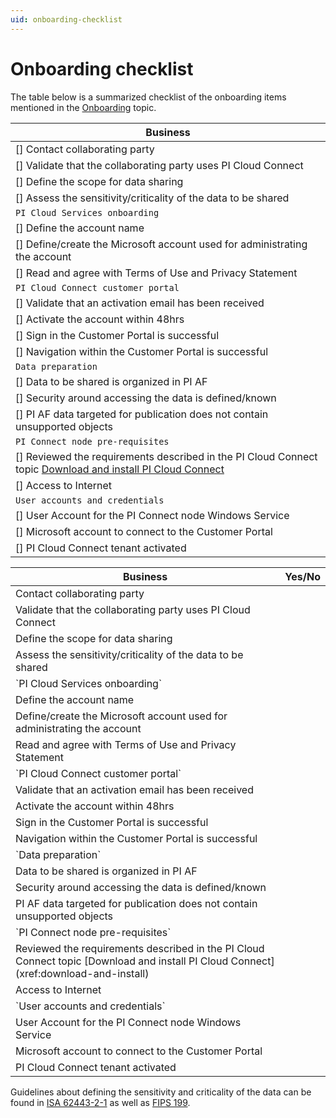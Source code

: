 ```yaml
---
uid: onboarding-checklist
---
```


# Onboarding checklist
 
The table below is a summarized checklist of the onboarding items mentioned in the [Onboarding](xref:onboarding)  topic.

| Business |
| -------- |
| [] Contact collaborating party |
| [] Validate that the collaborating party uses PI Cloud Connect |
| [] Define the scope for data sharing |
| [] Assess the sensitivity/criticality of the data to be shared |
| `PI Cloud Services onboarding` |
| [] Define the account name |
| [] Define/create the Microsoft account used for administrating the account |
| [] Read and agree with Terms of Use and Privacy Statement |
| `PI Cloud Connect customer portal` |
| [] Validate that an activation email has been received |
| [] Activate the account within 48hrs |
| [] Sign in the Customer Portal is successful |
| [] Navigation within the Customer Portal is successful |
| `Data preparation` |
| [] Data to be shared is organized in PI AF |
| [] Security around accessing the data is defined/known |
| [] PI AF data targeted for publication does not contain unsupported objects |
| `PI Connect node pre-requisites` |
| [] Reviewed the requirements described in the PI Cloud Connect topic [Download and install PI Cloud Connect](xref:download-and-install) |
| [] Access to Internet |
| `User accounts and credentials` |
| [] User Account for the PI Connect node Windows Service |
| [] Microsoft account to connect to the Customer Portal |
| [] PI Cloud Connect tenant activated |

<table>
  <thead><tr>
    <th>Business</th><th>Yes/No</th>
  </tr></thead>
  <tbody><tr>
    <td>Contact collaborating party</td><td></td>
  </tr>    
  <tr>
    <td>Validate that the collaborating party uses PI Cloud Connect</td><td></td>
  </tr>
  <tr>
    <td>Define the scope for data sharing</td><td></td>
  </tr>
  <tr>
    <td>Assess the sensitivity/criticality of the data to be shared</td><td></td>
  </tr>
  <tr>
    <td colspan="2">`PI Cloud Services onboarding`</td>
  </tr>
  <tr>
    <td>Define the account name</td><td></td>
  </tr>
  <tr>
    <td>Define/create the Microsoft account used for administrating the account</td><td></td>
  </tr>
  <tr>
    <td>Read and agree with Terms of Use and Privacy Statement</td><td></td>
  </tr>
  <tr>
    <td colspan="2">`PI Cloud Connect customer portal`</td>
  </tr>
  <tr>
    <td>Validate that an activation email has been received</td><td></td>
  </tr>
  <tr>
    <td>Activate the account within 48hrs</td><td></td>
  </tr>
  <tr>
    <td>Sign in the Customer Portal is successful</td><td></td>
  </tr>
  <tr>
    <td>Navigation within the Customer Portal is successful</td><td></td>
  </tr>
  <tr>
    <td colspan="2">`Data preparation`</td>
  </tr>
  <tr>
    <td>Data to be shared is organized in PI AF</td><td></td>
  </tr>
  <tr>
    <td>Security around accessing the data is defined/known</td><td></td>
  </tr>
  <tr>
    <td>PI AF data targeted for publication does not contain unsupported objects</td><td></td>
  </tr>
  <tr>
    <td colspan="2">`PI Connect node pre-requisites`</td>
  </tr>
  <tr>
    <td>Reviewed the requirements described in the PI Cloud Connect topic [Download and install PI Cloud Connect](xref:download-and-install)</td><td></td>
  </tr>
  <tr>
    <td>Access to Internet</td><td></td>
  </tr>
  <tr>
    <td colspan="2">`User accounts and credentials`</td>
  </tr>
  <tr>
    <td>User Account for the PI Connect node Windows Service</td><td></td>
  </tr>
  <tr>
    <td>Microsoft account to connect to the Customer Portal</td><td></td>
  </tr>
  <tr>
    <td>PI Cloud Connect tenant activated</td><td></td>
  </tr>
  </tbody></table>


Guidelines about defining the sensitivity and criticality of the data can be found in [ISA 62443-2-1](https://www.isa.org/products/isa-62443-2-1-2009-security-for-industrial-automat) as well as [FIPS 199](http://csrc.nist.gov/publications/fips/fips199/FIPS-PUB-199-final.pdf).

